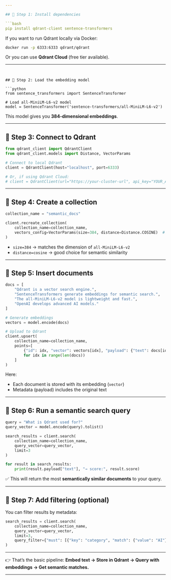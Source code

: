 ```yaml
---

## 🔹 Step 1: Install dependencies

```bash
pip install qdrant-client sentence-transformers
```

If you want to run Qdrant locally via Docker:

```bash
docker run -p 6333:6333 qdrant/qdrant
```

Or you can use **Qdrant Cloud** (free tier available).

---
```


## 🔹 Step 2: Load the embedding model

```python
from sentence_transformers import SentenceTransformer

# Load all-MiniLM-L6-v2 model
model = SentenceTransformer('sentence-transformers/all-MiniLM-L6-v2')
```

This model gives you **384-dimensional embeddings**.

---

## 🔹 Step 3: Connect to Qdrant

```python
from qdrant_client import QdrantClient
from qdrant_client.models import Distance, VectorParams

# Connect to local Qdrant
client = QdrantClient(host="localhost", port=6333)

# Or, if using Qdrant Cloud:
# client = QdrantClient(url="https://your-cluster-url", api_key="YOUR_API_KEY")
```

---

## 🔹 Step 4: Create a collection

```python
collection_name = "semantic_docs"

client.recreate_collection(
    collection_name=collection_name,
    vectors_config=VectorParams(size=384, distance=Distance.COSINE)  # COSINE is common for embeddings
)
```

- `size=384` → matches the dimension of `all-MiniLM-L6-v2`
- `distance=cosine` → good choice for semantic similarity

---

## 🔹 Step 5: Insert documents

```python
docs = [
    "Qdrant is a vector search engine.",
    "SentenceTransformers generate embeddings for semantic search.",
    "The all-MiniLM-L6-v2 model is lightweight and fast.",
    "OpenAI develops advanced AI models."
]

# Generate embeddings
vectors = model.encode(docs)

# Upload to Qdrant
client.upsert(
    collection_name=collection_name,
    points=[
        {"id": idx, "vector": vectors[idx], "payload": {"text": docs[idx]}}
        for idx in range(len(docs))
    ]
)
```

Here:

- Each document is stored with its embedding (`vector`)
- Metadata (payload) includes the original text

---

## 🔹 Step 6: Run a semantic search query

```python
query = "What is Qdrant used for?"
query_vector = model.encode(query).tolist()

search_results = client.search(
    collection_name=collection_name,
    query_vector=query_vector,
    limit=3
)

for result in search_results:
    print(result.payload["text"], "→ score:", result.score)
```

✅ This will return the most **semantically similar documents** to your query.

---

## 🔹 Step 7: Add filtering (optional)

You can filter results by metadata:

```python
search_results = client.search(
    collection_name=collection_name,
    query_vector=query_vector,
    limit=3,
    query_filter={"must": [{"key": "category", "match": {"value": "AI"}}]}
)
```

---

👉 That’s the basic pipeline:
**Embed text → Store in Qdrant → Query with embeddings → Get semantic matches.**

---
